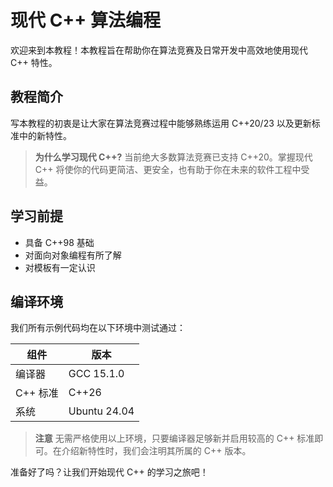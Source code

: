 # 现代 C++ 算法编程

欢迎来到本教程！本教程旨在帮助你在算法竞赛及日常开发中高效地使用现代 C++ 特性。

## 教程简介

写本教程的初衷是让大家在算法竞赛过程中能够熟练运用 C++20/23 以及更新标准中的新特性。

> **为什么学习现代 C++?** 当前绝大多数算法竞赛已支持 C++20。掌握现代 C++ 将使你的代码更简洁、更安全，也有助于你在未来的软件工程中受益。

## 学习前提

- 具备 C++98 基础
- 对面向对象编程有所了解
- 对模板有一定认识

## 编译环境

我们所有示例代码均在以下环境中测试通过：

| 组件 | 版本 |
| ---- | ---- |
| 编译器 | GCC 15.1.0 |
| C++ 标准 | C++26 |
| 系统 | Ubuntu 24.04 |

> **注意** 无需严格使用以上环境，只要编译器足够新并启用较高的 C++ 标准即可。在介绍新特性时，我们会注明其所属的 C++ 版本。

准备好了吗？让我们开始现代 C++ 的学习之旅吧！